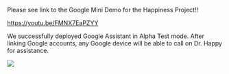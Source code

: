 
Please see link to the Google Mini Demo for the Happiness Project!!

https://youtu.be/FMNX7EaPZYY

We successfully deployed Google Assistant in Alpha Test mode.
After linking Google accounts, any Google device will be able to call on Dr. Happy for assistance.

<img src="https://imgur.com/wPygxa0"/>
